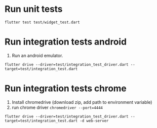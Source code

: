 # Run unit tests

`flutter test test/widget_test.dart`

# Run integration tests android

1. Run an android emulator.

`flutter drive --driver=test/integration_test_driver.dart --target=test/integration_test.dart`

# Run integration tests chrome

1. Install chromedrive (download zip, add path to environment variable) 
2. run chrome driver `chromedriver --port=4444`

`flutter drive --driver=test/integration_test_driver.dart --target=test/integration_test.dart -d web-server`
